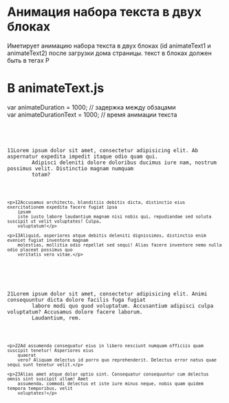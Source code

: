 # Анимация набора текста  в двух блоках
Иметирует анимацию набора текста в двух блоках (id animateText1 и animateText2)  после загрузки дома страницы. 
текст в блоках должен быть в тегах P

# В animateText.js
var animateDuration = 1000; // задержка между обзацами <br>
var animateDurationText = 1000; // время анимации текста
<code>
<div id="animateText1" class="animateText1">
    <p>11Lorem ipsum dolor sit amet, consectetur adipisicing elit. Ab aspernatur expedita impedit itaque odio quam qui.
        Adipisci deleniti dolore doloribus ducimus iure nam, nostrum possimus velit. Distinctio magnam numquam
        totam?</p>

    <p>12Accusamus architecto, blanditiis debitis dicta, distinctio eius exercitationem expedita facere fugiat ipsa
        ipsam
        iste iusto labore laudantium magnam nisi nobis qui, repudiandae sed soluta suscipit ut velit voluptates! Culpa,
        voluptatum!</p>

    <p>13Aliquid, asperiores atque debitis deleniti dignissimos, distinctio enim eveniet fugiat inventore magnam
        molestias, mollitia odio repellat sed sequi! Alias facere inventore nemo nulla odio placeat possimus quo
        veritatis vero vitae.</p>
</div>
<div id="animateText2" class="animateText2">
    <p>21Lorem ipsum dolor sit amet, consectetur adipisicing elit. Animi consequuntur dicta dolore facilis fuga fugiat
        labore modi quo quod voluptatum. Accusantium adipisci culpa voluptatum? Accusamus dolore facere laborum.
        Laudantium, rem.</p>

    <p>22Ad assumenda consequatur eius in libero nesciunt numquam officiis quam suscipit tenetur! Asperiores eius
        quaerat
        vero? Aliquam delectus id porro quo reprehenderit. Delectus error natus quae sequi sunt tenetur velit.</p>

    <p>23Alias amet atque dolor optio sint. Consequatur consequuntur cum delectus omnis sint suscipit ullam! Amet
        assumenda, commodi delectus et iste iure minus neque, nobis quam quidem tempora temporibus, velit
        voluptates!</p>
</div>

<script src="animateText.js"></script>
</code>
